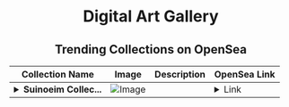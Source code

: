 <div align="center">

# Digital Art Gallery

## Trending Collections on OpenSea

| Collection Name                       | Image                                                                                     | Description                       | OpenSea Link                                                                                          |
|---------------------------------------|-------------------------------------------------------------------------------------------|-----------------------------------|--------------------------------------------------------------------------------------------------------|
| **<details><summary>Suinoeim Collec...</summary>Suinoeim Collection</details>** | ![Image](https://i.seadn.io/s/raw/files/c2cf660accfbffc4c81ccecaf2e0f4f1.jpg?w=500&auto=format?w=200&auto=format) |  | <details><summary>Link</summary>[Suinoeim Collection](https://opensea.io/collection/suinoeim-collection)</details> |

</div>